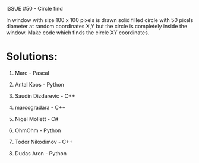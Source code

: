 ISSUE #50 - Circle find

In window with size 100 x 100 pixels is drawn solid filled circle with 50 pixels diameter at random coordinates X,Y but the circle is completely inside the window. Make code which finds the circle XY coordinates.

Solutions:
===

1. Marc - Pascal

2. Antal Koos - Python

3. Saudin Dizdarevic - C++

4. marcogradara - C++

5. Nigel Mollett - C#

6. OhmOhm - Python

7. Todor Nikodimov - C++

8. Dudas Aron - Python